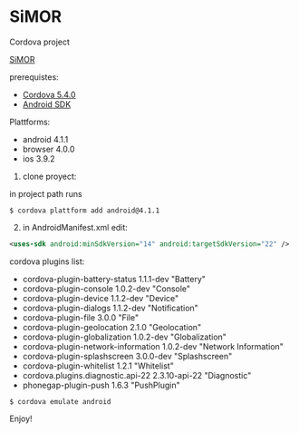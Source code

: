 SiMOR
====================

Cordova project 

[SiMOR](https://play.google.com/store/apps/details?id=org.pim.simor)

prerequistes:
- [Cordova 5.4.0](https://cordova.apache.org/)
- [Android SDK](http://developer.android.com/intl/es/sdk/index.html)

Plattforms:
- android 4.1.1
- browser 4.0.0
- ios 3.9.2

1. clone proyect:

in project path runs 

```
$ cordova plattform add android@4.1.1
```

2. in AndroidManifest.xml edit:

```xml
<uses-sdk android:minSdkVersion="14" android:targetSdkVersion="22" />
```

cordova plugins list:

- cordova-plugin-battery-status 1.1.1-dev "Battery"
- cordova-plugin-console 1.0.2-dev "Console"
- cordova-plugin-device 1.1.2-dev "Device"
- cordova-plugin-dialogs 1.1.2-dev "Notification"
- cordova-plugin-file 3.0.0 "File"
- cordova-plugin-geolocation 2.1.0 "Geolocation"
- cordova-plugin-globalization 1.0.2-dev "Globalization"
- cordova-plugin-network-information 1.0.2-dev "Network Information"
- cordova-plugin-splashscreen 3.0.0-dev "Splashscreen"
- cordova-plugin-whitelist 1.2.1 "Whitelist"
- cordova.plugins.diagnostic.api-22 2.3.10-api-22 "Diagnostic"
- phonegap-plugin-push 1.6.3 "PushPlugin"


```
$ cordova emulate android
```

Enjoy!